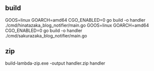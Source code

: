 ## build
GOOS=linux GOARCH=amd64 CGO_ENABLED=0 go build -o handler ./cmd/hinatazaka_blog_notifier/main.go
GOOS=linux GOARCH=amd64 CGO_ENABLED=0 go build -o handler ./cmd/sakurazaka_blog_notifier/main.go

## zip
build-lambda-zip.exe -output handler.zip handler